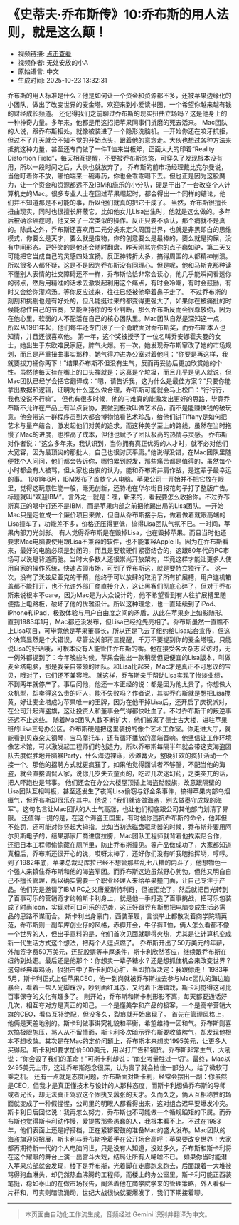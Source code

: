 # 《史蒂夫·乔布斯传》10:乔布斯的用人法则，就是这么颠！

- 视频链接: [点击查看](https://www.bilibili.com/video/BV1JTx6zcE9K)
- 视频作者: 无处安放的小A
- 原始语言: 中文
- 生成时间: 2025-10-23 13:32:31

乔布斯的用人标准是什么？他是如何让一个资金和资源都不多，还被苹果边缘化的小团队，做出了改变世界的麦金塔。欢迎来到小爱读书圈，一个希望你越来越有钱的财经成长频道。
还记得我们之前聊过乔布斯的现实扭曲立场吗？这是他身上的一种神奇力量。多年来，他都是用这招把苹果同事们折磨的死去活来。
Mac团队的人说，跟乔布斯相处，就像被装进了一个隐形洗脑机。一开始你还在咬牙抗拒，但过不了几天就会不知不觉的开始点头，跟着他的意念走。大伙也想过各种方法来抵抗这种力量，甚至还专门做了一件T恤来当板斧，正面大大的印着“Reality Distortion Field”，每天相互提醒，不要被乔布斯忽悠，可穿久了发现根本没有用，所以一段时间之后，大伙也就放弃了。
乔布斯的前市场经理戴比克尔曼说，当他盯着你不放，哪怕端来一碗毒药，你也会乖乖喝下去。但也正是因为这股魔力，让一个资金和资源都远不及IBM和施乐的小分队，硬是干出了一台改变个人计算机史的Mac。很多专业人士在回过苹果崛起时，都会得出一个同样的结论，他们并不知道那是不可能的事，所以他们就真的把它干成了。
当然，乔布斯很擅长扭曲现实，同时也很擅长屏蔽它，比如他女儿Lisa出生时，他就是这么做的。多年后被确诊癌症时，他又来了一次类似的操作。反正只要不承认，那个病就不是真的。除此之外，乔布斯还喜欢用二元分类来定义周围世界，也就是非黑即白的思维模式，你要么是天才，要么就是废物，你的创意要么是最棒的，要么就是狗屎，没有中间形态。更好笑的是他还会随时翻盘。昨天刚骂完你的点子蠢如驴，第二天又可能把它当成自己的灵感四处宣扬。反正神转折太多，搞得周围的人都精神崩溃。
所以很多人都怀疑，这是不是因为乔布斯没有同理心。但是呢，他和马斯克那种读不懂别人表情的社交障碍还不一样，乔布斯恰恰非常会读心，他几乎能瞬间看透你的弱点，然后用精准的话术去激发起利用这个痛点，有时会冷嘲，有时会鼓励，有时又会给你灌鸡汤。等你反应过来，往往已经被他牵着鼻子走了。
不过乔布斯的刻刻和挑剔也是有好处的，但凡能挺过来的都变得更强大了，如果你在被痛批的时候能稳住自己的节奏，又能坚持你的专业判断，那么乔布斯反而会很尊敬你，因为在他心里，软弱的人不配活在自己的核心团队里。Mac团队自然是深知这一点，所以从1981年起，他们每年还专门设了一个勇敢面对乔布斯奖，而乔布斯本人也知情，并且还很喜欢他。
第一年，这个奖被授予了一位名叫乔安娜霍夫曼的女士，她出生于东欧难民家庭，脾气火爆。有一次，她发现乔布斯窜改了她的市场规划，而且是严重扭曲事实那种，她气得冲进办公室对着他吼：“你要是再这样，我就要拔刀捅你两下！”结果乔布斯不但没有生气，反而再妥协后更加欣赏她的个性。虽然他每天挂在嘴上的口头禅就是：这真是个垃圾，而且几乎是见人就说，但Mac团队已经学会把它翻译成：“嗯，请告诉我，这为什么是最佳方案？”只要你能拿出数据和逻辑，证明为什么这么做合理，乔布斯可能就会马上松口：“行行行，我也没说不行嘛”。
但也有很多时候，他的刁难真的能激发出更好的思路，毕竟乔布斯不允许在产品上有半点妥协，要做到极致叫做艺术品，而不是能赚快钱的破玩意。他会带这一群程序员到大都会博物馆看艺术珍品，给他们讲Tiffany是如何把艺术与量产结合，激发起他们对美的追求，而这种美学至上的路线，虽然在当时拖慢了Mac的进度，也推高了成本，但他也赋予了团队极高的热情与灵感。
乔布斯对作者说：“这么多年来，我认识到，当你拥有真正优秀的人才时，就不必对他们太宽容，因为最顶尖的那批人，自己也很讨厌平庸。”他说得没错，在Mac团队里随便找个人问问，他们都会告诉你，哪怕累到脱发，那些痛苦都是值得的，虽然每个小时都会有人被骂，但大家也由衷的认为，能和乔布斯并肩作战，是这辈子最幸运的事。
1981年8月，IBM发布了首款个人电脑。苹果公司一开始并不把它放在眼里，觉得这玩意性能一般，毫无创新，还特地在华尔街日报花句子打了整版广告。
标题就叫“欢迎IBM”。言外之一就是：嘿，新来的，看我要怎么收拾你。不过乔布斯真正的眼中钉还不是IBM，而是苹果内部之前把他踢出局的Lisa团队。一开始Mac只是定位成一个廉价项目来做，但自从乔布斯接手后，做着做着就跟高端的Lisa撞车了，功能差不多，价格还压得更低，搞得Lisa团队气氛不已。一时间，苹果内部刀光剑影。
有人觉得乔布斯是在毁掉Lisa，也在毁掉苹果。而且当时他还要求Mac电脑要使用跟Lisa不兼容的软件，也不能兼容Apple II。因为在乔布斯看来，最好的电脑必须是封闭的，而且是要软硬件紧密结合的，这跟80年代的PC市场可以说是背道而驰。当时大多数人还很崇尚开放架构，毕竟这样才能让更多人使用自家的操作系统，快速占领市场，可到了乔布斯这，就是要特立独行了。
这一次，没有了沃兹尼亚克的干预，他终于可以放肆的取消了所有扩展槽，用户连机箱盖都不能打开，也不允许外部厂商直接介入，这让黑客们彻底心碎了，但对于乔布斯来说根本不care，因为Mac是为大众设计的，他不希望看到有人往扩展槽里随便插上电路板，破坏了他的优雅设计。所以这种理念，也一直延续到了iPod、iPhone和iPad，极致体验与用户自由度之间的矛盾，从此在苹果身上如影随形。
直到1983年1月，Mac都还没发布，但Lisa已经抢先亮相了。乔布斯虽然一直瞧不上Lisa项目，可毕竟他是苹果董事长，所以还是飞去了纽约给Lisa站台宣传，但这个决策显然是个大错误，尽管公关部再三提醒，千万不要提到你的麦金塔哦，只能说Lisa的好话哦，可根本没有人能管住乔布斯的嘴。他在接受各大杂志采访时，无一例外都提到了：今年晚些时候，苹果会推出一款稍弱但更便宜的Lisa版本，叫做麦金塔电脑，那是我亲自带领的团队。和Lisa比起来，Mac才是真正不可思议的宝贝，哦对了，它们还不兼容哦。
就这样，乔布斯亲手帮助Lisa实现了惨淡业绩，不到两年就停产了。事后问他，他还一本正经的说：都是因为他太贵了，你想做大众机型，却卖得这么贵的吓人，能不失败吗？作者说，其实乔布斯就是想把Lisa搅黄，好让麦金塔成为苹果唯一的王牌，因为在他干掉Lisa后，还开启了庆祝派对，在公司升起海盗旗，这让投资人和董事会气得都快吐血了。不过乔布斯干的叛逆事还远不止这些。
随着Mac团队人数不断扩大，他们搬离了德士古大楼，进驻苹果班的Lisa三号办公区。乔布斯硬是把这里装扮的像个艺术工作室。你走进大厅，就能看到贝森朵夫钢琴，宝马摩托车，还有循环播放的高端音响。他坚信让工作环境像艺术馆，可以激发起工程师们的创造力。所以乔布斯每隔半年就会带这支海盗团队去度假胜地开脑暴Party，什么海边裸泳，沙滩篝火，整晚狂欢的疯狂活动一个接一个。那他的招聘方式就更疯狂了，如果他觉得面试者不够酷，不配当他的海盗，就会直接调侃人家，说你几岁失去童贞的，吃过几次迷幻药，之类突兀的话，把人吓跑也是常事。
他们还会在办公大楼屋顶插上海盗骷髅旗，故意跟隔壁的Lisa团队互相叫板，甚至还发生了夜闯Lisa偷窃与舒金条事件，搞得苹果内部乌烟瘴气，但乔布斯却很乐在其中。他说：“我们就该做海盗，别去做墨守成规的海军”。这句名言让Mac团队的人士气高涨，也让他们彻底跟公司其他部门划清了界限。
还值得一提的是，在这个海盗王国里，有时候你违抗乔布斯的命令，他非但不处罚，还可能对你竖起大拇指。比如当初选磁盘驱动器的时候，乔布斯非要用阿尔贝斯电子的，结果那家厂商进度拉胯，Mac团队工程师就背着他找索尼合作，还把日本工程师偷偷藏在厕所里，防止乔布斯撞见。等产品做成功了，大家都知道真相后，乔布斯还很开心的说，哎呀太棒了，还好你们没有听我瞎指挥哟，哼哼。
到了1982年底，苹果总裁马库拉已经不想管那些乱七八糟的内斗了，他想物色一个强人来镇住乔布斯和他的海盗军团。而乔布斯这边虽然野心勃勃，但他又明白自己不擅长管理，所以确实需要一个职业经理人来给苹果撞门面，让自己专注于产品。他们先是邀请了IBM PC之父唐爱斯特利奇，但被拒绝了，然后就把目光转到了百事可乐的营销奇才约翰斯卡利身上，就是他一手打造了百事挑战，把可乐包装成了时尚Icon，实现对可口可乐的逆袭，这正好跟乔布斯想把电脑变成生活必需品的思路不谋而合。
斯卡利出身豪门，西装革履，言谈举止都散发着商学院精英范，乔布斯则一副车库创业仔的风格，赤脚开会，牛仔裤T恤，俩人怎么看都不像一个世界的人，但出乎意料的是，他们首次见面就聊得火热，尤其是让计算机变成新一代生活方式这个想法，把两个人逗点燃了。
乔布斯开出了50万美元的年薪，外加签字费50万美元，还配股票等丰厚条件，斯卡利欣然答应，继续跟乔布斯在纽约到处逛。最后还是他那个：你想卖一辈子糖水？还是想抓住机会来改变世界？这句经典毒鸡汤，狠狠击中了斯卡利的心脏，当即拍板决定：我跟你走！
1983年5月，斯卡利正式上任苹果CEO，他一到岗就被乔布斯拉去参与Mac团队的海边脑暴会，看着一帮人光脚踩沙，吵到面红耳赤，又约着下海嬉戏，斯卡利觉得这可比百事保守的文化有趣多了。
刚开始，乔布斯和斯卡利形影不离，每天都要通话好几次，相互夸对方是真正的知己。一个是懂美学和产品的极客，一个是高举营销大旗的CEO，看似互补绝配，但没多久，裂痕就开始出现了。
首先在管理风格上，他俩是天差地别的。斯卡利做事讲究礼貌和平衡，希望维持一团和气。乔布斯则喜欢搞极限施压，骂人从不留情面，斯卡利多次暗示乔布斯要收敛脾气，却发现他根本不想收敛。其次是在Mac的定价问题上，乔布斯本来想卖1995美元，让更多人买得起。斯卡利却要求加价500美元，用以打广告和铺货。乔布斯非常生气，大吼说：“你会毁了我们的革命！”可斯卡利却说：“商业考量胜过一切”。最终，Mac以2495美元上市，这让乔布斯怨念很深，认为贵了就会挡住一部分人，给了微软可乘之机。
还有一点就是态度问题，乔布斯面对斯卡利，经常会摆出一副：你虽然是CEO，但我才是真正懂技术与设计的人那种态度，而斯卡利想做乔布斯的导师或者兄长，却无法真正驾驭这个固执又嚣张的天才。久而久之，俩人互相称赞的场面就变成了一种假惺惺，公司里的明眼人都看得出来，这对组合迟早要爆发冲突。
斯卡利日后回忆说：我再怎么努力，乔布斯也不可能做一个循规蹈矩的下属。而乔布斯也觉得斯卡利动作慢，爱提拔那些愚蠢的人，我根本看不上。不过在1983年，他们表面上还是好搭档，正在紧锣密鼓的准备Mac的盛大发布。Mac团队的海盗旗迎风招展，斯卡利与乔布斯挽着手在公开场合高呼：苹果要改变世界！大家都再期待新一代的个人电脑问世，只是没有人知道，没过多久，乔布斯和斯卡利将在这个耀眼的舞台上演一出宫斗大戏，结局让所有人唏嘘不已。
如果你当时能潜入苹果总部就会发现，楼下是乔布斯，光着脚在走廊跑来跑去，后面跟着一大堆被骂得狗血淋头，却仍然热血沸腾的工程师，而楼上的办公室里，斯卡利可能正西装笔挺，稳如泰山的在做市场报告，阐落着他在商学院学来的管理策略，外人看似一片祥和，可实则暗流涌动，世纪大战很快就要爆发了，我们下期接着聊。

---

> 本页面由自动化工作流生成，音频经过 Gemini 识别并翻译为中文。
